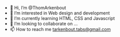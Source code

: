 - 👋 Hi, I’m @ThomArkenbout
- 👀 I’m interested in Web design and development
- 🌱 I’m currently learning HTML, CSS and Javascript
- 💞️ I’m looking to collaborate on ...
- 📫 How to reach me tarkenbout.tabs@gmail.com

<!---
ThomArkenbout/ThomArkenbout is a ✨ special ✨ repository because its `README.md` (this file) appears on your GitHub profile.
You can click the Preview link to take a look at your changes.
--->

